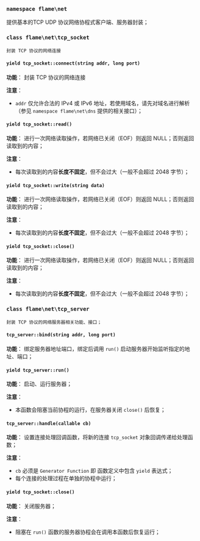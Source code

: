 ### `namespace flame\net`
提供基本的TCP UDP 协议网络协程式客户端、服务器封装；

### `class flame\net\tcp_socket`

	封装 TCP 协议的网络连接

#### `yield tcp_socket::connect(string addr, long port)`
**功能**：
	封装 TCP 协议的网络连接

**注意**：
* `addr` 仅允许合法的 IPv4 或 IPv6 地址，若使用域名，请先对域名进行解析（参见 `namespace flame\net\dns` 提供的相关接口）；

#### `yield tcp_socket::read()`
**功能**：
	进行一次网络读取操作，若网络已关闭（EOF）则返回 NULL；否则返回读取到的内容；

**注意**：
* 每次读取到的内容**长度不固定**，但不会过大（一般不会超过 2048 字节）；

#### `yield tcp_socket::write(string data)`
**功能**：
	进行一次网络读取操作，若网络已关闭（EOF）则返回 NULL；否则返回读取到的内容；

**注意**：
* 每次读取到的内容**长度不固定**，但不会过大（一般不会超过 2048 字节）；

#### `yield tcp_socket::close()` 
**功能**：
	进行一次网络读取操作，若网络已关闭（EOF）则返回 NULL；否则返回读取到的内容；

**注意**：
* 每次读取到的内容**长度不固定**，但不会过大（一般不会超过 2048 字节）；

### `class flame\net\tcp_server`
	封装 TCP 协议的网络服务器相关功能、接口；

#### `tcp_server::bind(string addr, long port)`
**功能**：
	绑定服务器地址端口，绑定后调用 `run()` 启动服务器开始监听指定的地址、端口；

#### `yield tcp_server::run()`
**功能**：
	启动、运行服务器；

**注意**：
* 本函数会阻塞当前协程的运行，在服务器关闭 `close()` 后恢复；

#### `tcp_server::handle(callable cb)`
**功能**：
	设置连接处理回调函数，将新的连接 `tcp_socket` 对象回调传递给处理函数；

**注意**：
* `cb` 必须是 `Generator Function` 即 函数定义中包含 `yield` 表达式；
* 每个连接的处理过程在单独的协程中运行；

#### `yield tcp_socket::close()`
**功能**：
	关闭服务器；

**注意**：
* 阻塞在 `run()` 函数的服务器协程会在调用本函数后恢复运行；

